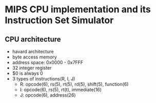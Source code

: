 # MIPS CPU implementation and its Instruction Set Simulator

## CPU architecture

- havard architecture
- byte access memory
- address space: 0x0000 - 0x7FFF
- 32 integer register
- $0 is always 0
- 3 types of instructions(R, I, J)
  - R: opcode(6), rs(5), rt(5), rd(5), shift(5), function(6)
  - I: opcode(6), rs(5), rt(t), immediate(16)
  - J: opcode(6), address(26)
